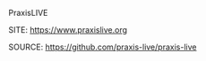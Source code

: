  
 PraxisLIVE
 
 SITE: https://www.praxislive.org

 SOURCE: https://github.com/praxis-live/praxis-live
